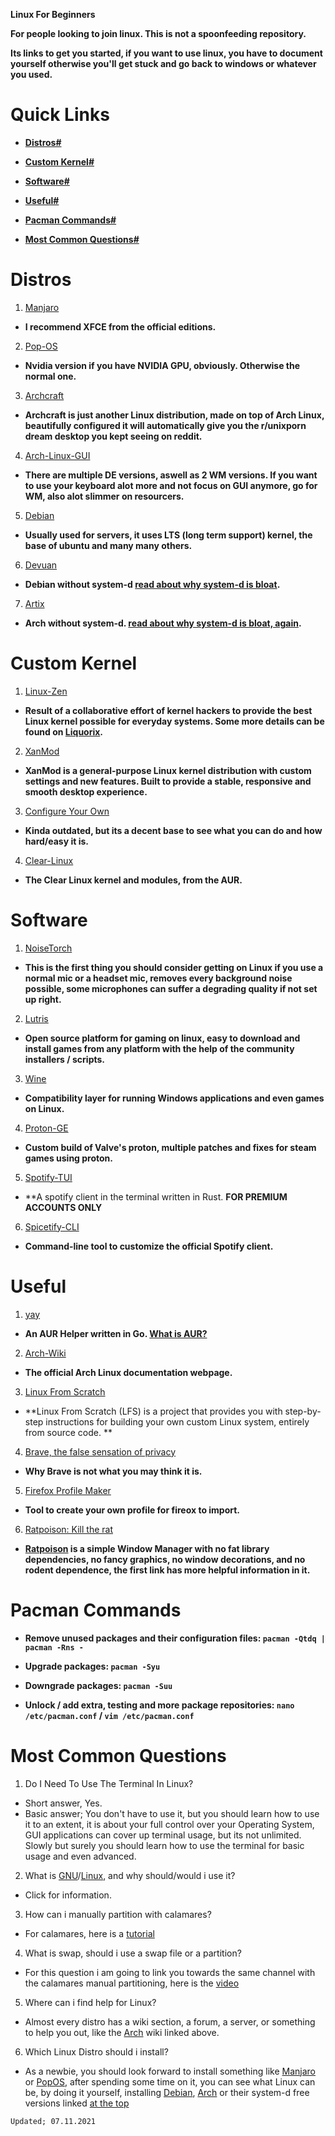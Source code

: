 **Linux For Beginners**
 
**For people looking to join linux. This is not a spoonfeeding repository.** 
 
**Its links to get you started, if you want to use linux, you have to document yourself otherwise you'll get stuck and go back to windows or whatever you used.**
 
# Quick Links
 
 - [**Distros#**](https://fernbacher.github.io/linux-for-begginers/#distros)
 
 - [**Custom Kernel#**](https://fernbacher.github.io/linux-for-begginers/#custom-kernel)
 
 - [**Software#**](https://fernbacher.github.io/linux-for-begginers/#software)
 
 - [**Useful#**](https://fernbacher.github.io/linux-for-begginers/#useful)
 
 - [**Pacman Commands#**](https://fernbacher.github.io/linux-for-begginers/#pacman-commands)
 
 - [**Most Common Questions#**](https://fernbacher.github.io/linux-for-begginers/#most-common-questions)
 
 
# Distros

1. [Manjaro](https://manjaro.org/)
- **I recommend XFCE from the official editions.**

2. [Pop-OS](https://pop.system76.com/)
- **Nvidia version if you have NVIDIA GPU, obviously. Otherwise the normal one.**

3. [Archcraft](https://archcraft.io/)
- **Archcraft is just another Linux distribution, made on top of Arch Linux, beautifully configured it will automatically give you the r/unixporn dream desktop you kept seeing on reddit.**

4. [Arch-Linux-GUI](https://archlinuxgui.in/)
- **There are multiple DE versions, aswell as 2 WM versions. If you want to use your keyboard alot more and not focus on GUI anymore, go for WM, also alot slimmer on resourcers.**

5. [Debian](https://www.debian.org/)
- **Usually used for servers, it uses LTS (long term support) kernel, the base of ubuntu and many many others.**

6. [Devuan](https://www.devuan.org/)
- **Debian without system-d [read about why system-d is bloat](https://ebin.city/~werwolf/posts/systemd-sucks/).**

7. [Artix](https://artixlinux.org/)
- **Arch without system-d. [read about why system-d is bloat, again](https://ebin.city/~werwolf/posts/systemd-sucks/).**

# Custom Kernel

1. [Linux-Zen](https://github.com/zen-kernel/zen-kernel)
- **Result of a collaborative effort of kernel hackers to provide the best Linux kernel possible for everyday systems. Some more details can be found on [Liquorix](https://liquorix.net).**

2. [XanMod](https://xanmod.org)
- **XanMod is a general-purpose Linux kernel distribution with custom settings and new features. Built to provide a stable, responsive and smooth desktop experience.**

3. [Configure Your Own](https://youtu.be/NVWVHiLx1sU)
- **Kinda outdated, but its a decent base to see what you can do and how hard/easy it is.**

4. [Clear-Linux](https://aur.archlinux.org/packages/linux-clear/)
- **The Clear Linux kernel and modules, from the AUR.**

# Software

1. [NoiseTorch](https://github.com/lawl/NoiseTorch)
- **This is the first thing you should consider getting on Linux if you use a normal mic or a headset mic, removes every background noise possible, some microphones can suffer a degrading quality if not set up right.**

2. [Lutris](https://lutris.net/)
- **Open source platform for gaming on linux, easy to download and install games from any platform with the help of the community installers / scripts.**

3. [Wine](https://www.winehq.org/)
- **Compatibility layer for running Windows applications and even games on Linux.**

4. [Proton-GE](https://github.com/GloriousEggroll/proton-ge-custom)
- **Custom build of Valve's proton, multiple patches and fixes for steam games using proton.**

5. [Spotify-TUI](https://github.com/Rigellute/spotify-tui)
- **A spotify client in the terminal written in Rust. **FOR PREMIUM ACCOUNTS ONLY**

6. [Spicetify-CLI](https://github.com/khanhas/spicetify-cli)
- **Command-line tool to customize the official Spotify client.**

# Useful

1. [yay](https://github.com/Jguer/yay)
- **An AUR Helper written in Go. [What is AUR?](https://wiki.archlinux.org/title/Arch_User_Repository)**

2. [Arch-Wiki](https://wiki.archlinux.org/)
- **The official Arch Linux documentation webpage.**

3. [Linux From Scratch](https://www.linuxfromscratch.org/)
- **Linux From Scratch (LFS) is a project that provides you with step-by-step instructions for building your own custom Linux system, entirely from source code. **

4. [Brave, the false sensation of privacy](https://ebin.city/~werwolf/posts/brave-is-shit/)
- **Why Brave is not what you may think it is.**

5. [Firefox Profile Maker](https://ffprofile.com)
- **Tool to create your own profile for fireox to import.**

6. [Ratpoison: Kill the rat](https://ebin.city/~werwolf/posts/ratpoison/)
- **[Ratpoison](http://ratpoison.nongnu.org/) is a simple Window Manager with no fat library dependencies, no fancy graphics, no window decorations, and no rodent dependence, the first link has more helpful information in it.**

# Pacman Commands

- **Remove unused packages and their configuration files: `pacman -Qtdq | pacman -Rns -`**

- **Upgrade packages: `pacman -Syu`**

- **Downgrade packages: `pacman -Suu`**

- **Unlock / add extra, testing and more package repositories: `nano /etc/pacman.conf` / `vim /etc/pacman.conf`**

# Most Common Questions

1. Do I Need To Use The Terminal In Linux?
- Short answer, Yes.
- Basic answer; You don't have to use it, but you should learn how to use it to an extent, it is about your full control over your Operating System, GUI applications can cover up terminal usage, but its not unlimited. Slowly but surely you should learn how to use the terminal for basic usage and even advanced.

2. What is [GNU](https://www.gnu.org/gnu/linux-and-gnu.en.html)/[Linux](https://www.linux.com/what-is-linux/), and why should/would i use it?
- Click for information.

3. How can i manually partition with calamares?
- For calamares, here is a [tutorial](https://www.youtube.com/watch?v=lBvps3VwEZs)

4. What is swap, should i use a swap file or a partition?
- For this question i am going to link you towards the same channel with the calamares manual partitioning, here is the [video](https://www.youtube.com/watch?v=0mgefj9ibRE)

5. Where can i find help for Linux?
- Almost every distro has a wiki section, a forum, a server, or something to help you out, like the [Arch](https://fernbacher.github.io/linux-for-begginers/#useful) wiki linked above.

6. Which Linux Distro should i install?
- As a newbie, you should look forward to install something like [Manjaro](https://manjaro.org/) or [PopOS](https://pop.system76.com/), after spending some time on it, you can see what Linux can be, by doing it yourself, installing [Debian](https://www.debian.org/), [Arch](https://archlinux.org/) or their system-d free versions linked [at the top](https://fernbacher.github.io/linux-for-begginers/#distros)

`Updated; 07.11.2021`
